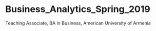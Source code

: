 # Business_Analytics_Spring_2019
Teaching Associate, BA in Business, American University of Armenia
